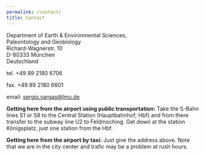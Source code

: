 ```yaml
---
permalink: /contact/
title: Contact
---
```


Department of Earth & Environmental Sciences,  
Paleontology and Geobiology  
Richard-Wagnerstr. 10  
D-80333 München  
Deutschland

tel. +49 89 2180 6706

fax. +49 89 2180 6601

email: sergio.vargas@lmu.de

**Getting here from the airport using public transportation:**
Take the S-Bahn lines S1 or S8 to the Central Station (Hauptbahnhof; Hbf) and from there transfer to the subway line U2 to Feldmoching. Get down at the station Königsplatz, just one station from the Hbf.

**Getting here from the airport by taxi:**
Just give the address above. Note that we are in the city center and trafic may be a problem at rush hours.



